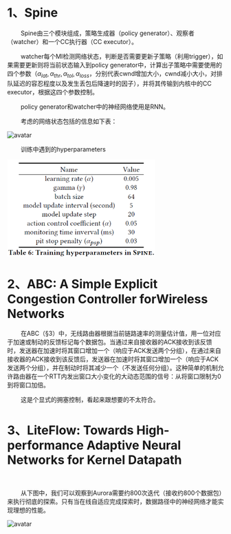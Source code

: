 # 1、Spine

        Spine由三个模块组成，策略生成器（policy generator）、观察者（watcher）和一个CC执行器（CC executor）。

        watcher每个MI检测网络状态，判断是否需要更新子策略（利用trigger），如果需要更新则将当前状态输入到policy generator中，计算出子策略中需要使用的四个参数（$\alpha_{lat},\alpha_{thr},\alpha_{tol},\alpha_{loss}$，分别代表cwnd增加大小，cwnd减小大小，对排队延迟的容忍程度以及发生丢包后降速时的因子），并将其传输到内核中的CC executor，根据这四个参数控制。

        policy generator和watcher中的神经网络使用是RNN。

        考虑的网络状态包括的信息如下表：

<img title="" src="../images/2022.11.21-Spine-An-Efficient-DRL_based-Congestion-Control-with-Ultra_low/packet_statistics_used_as_Spine’s_RL_agent_input.png" alt="avatar" width="462" data-align="center">

        训练中遇到的hyperparameters

<img title="" src="../images/2022.11.21-Spine-An-Efficient-DRL_based-Congestion-Control-with-Ultra_low/Training_hyperparameters_in_Spine.png" alt="avatar" data-align="center" width="344">

# 2、ABC: A Simple Explicit Congestion Controller forWireless Networks

        在ABC（§3）中，无线路由器根据当前链路速率的测量估计值，用一位对应于加速或制动的反馈标记每个数据包。当通过来自接收器的ACK接收到该反馈时，发送器在加速时将其窗口增加一个（响应于ACK发送两个分组），在通过来自接收器的ACK接收到该反馈后，发送器在加速时将其窗口增加一个（响应于ACK发送两个分组），并在制动时将其减少一个（不发送任何分组）。这种简单的机制允许路由器在一个RTT内发出窗口大小变化的大动态范围的信号：从将窗口限制为0到将窗口加倍。

        这是个显式的拥塞控制，看起来跟想要的不太符合。

# 3、LiteFlow: Towards High-performance Adaptive Neural Networks for Kernel Datapath

        

        从下图中，我们可以观察到Aurora需要约800次迭代（接收约800个数据包）来执行彻底的探索。只有当在线自适应完成探索时，数据路径中的神经网络才能实现理想的性能。

<img title="" src="../images/2023-2-16-LiteFlow-Towards-High-performance-Adaptive-Neural-Networks/Before_Aurora’s_online_adaptation_finishes_exploration.png" alt="avatar" data-align="center" width="366">
